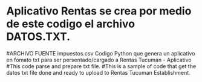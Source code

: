 # Aplicativo Rentas se crea por medio de este codigo el archivo DATOS.TXT.
#ARCHIVO FUENTE impuestos.csv
Codigo Python que genera un aplicativo en fomato txt para ser persentado/cargado a  Rentas Tucumán - Aplicativo
#This code parse and prepare txt file.
#This is a sample of code that get the datos txt file done and ready to upload to Rentas Tucuman Establishment.
